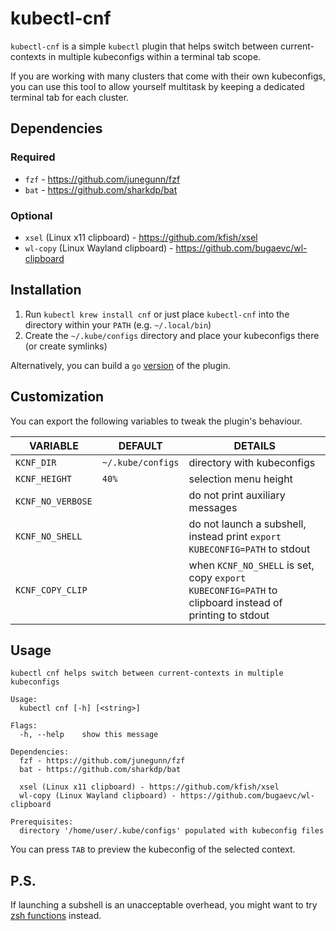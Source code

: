 # kubectl-cnf

`kubectl-cnf` is a simple `kubectl` plugin that helps switch between current-contexts in multiple kubeconfigs within a terminal tab scope.

If you are working with many clusters that come with their own kubeconfigs, you can use this tool to allow yourself multitask by keeping a dedicated terminal tab for each cluster.

## Dependencies

### Required

* `fzf` - https://github.com/junegunn/fzf
* `bat` - https://github.com/sharkdp/bat

### Optional

* `xsel` (Linux x11 clipboard) - https://github.com/kfish/xsel
* `wl-copy` (Linux Wayland clipboard) - https://github.com/bugaevc/wl-clipboard

## Installation

1. Run `kubectl krew install cnf` or just place `kubectl-cnf` into the directory within your `PATH` (e.g. `~/.local/bin`)
2. Create the `~/.kube/configs` directory and place your kubeconfigs there (or create symlinks)

Alternatively, you can build a `go` [version](https://github.com/hedgieinsocks/kubectl-cnf/tree/main/go) of the plugin.

## Customization

You can export the following variables to tweak the plugin's behaviour.

| VARIABLE          | DEFAULT           | DETAILS                                                                                               |
|-------------------|-------------------|-------------------------------------------------------------------------------------------------------|
| `KCNF_DIR`        | `~/.kube/configs` | directory with kubeconfigs                                                                            |
| `KCNF_HEIGHT`     | `40%`             | selection menu height                                                                                 |
| `KCNF_NO_VERBOSE` |                   | do not print auxiliary messages                                                                       |
| `KCNF_NO_SHELL`   |                   | do not launch a subshell, instead print `export KUBECONFIG=PATH` to stdout                            |
| `KCNF_COPY_CLIP`  |                   | when `KCNF_NO_SHELL` is set, copy `export KUBECONFIG=PATH` to clipboard instead of printing to stdout |

## Usage

```
kubectl cnf helps switch between current-contexts in multiple kubeconfigs

Usage:
  kubectl cnf [-h] [<string>]

Flags:
  -h, --help    show this message

Dependencies:
  fzf - https://github.com/junegunn/fzf
  bat - https://github.com/sharkdp/bat

  xsel (Linux x11 clipboard) - https://github.com/kfish/xsel
  wl-copy (Linux Wayland clipboard) - https://github.com/bugaevc/wl-clipboard

Prerequisites:
  directory '/home/user/.kube/configs' populated with kubeconfig files
```

You can press `TAB` to preview the kubeconfig of the selected context.

## P.S.

If launching a subshell is an unacceptable overhead, you might want to try [zsh functions](https://github.com/hedgieinsocks/kubectl-cnf/blob/main/zsh.sh) instead.
